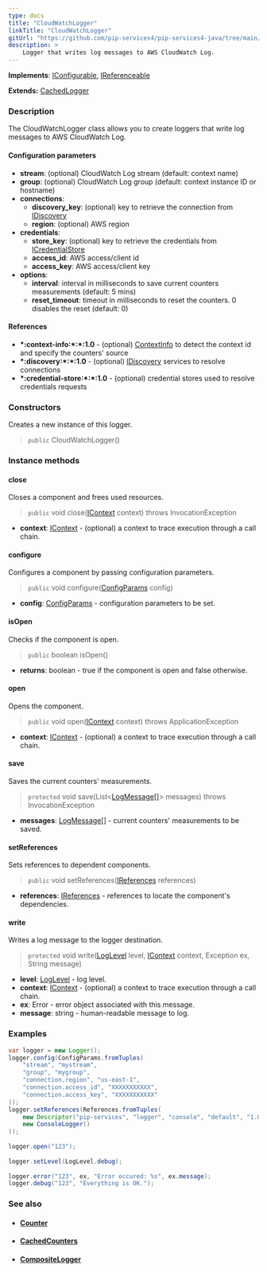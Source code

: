 ```yaml
---
type: docs
title: "CloudWatchLogger"
linkTitle: "CloudWatchLogger"
gitUrl: "https://github.com/pip-services4/pip-services4-java/tree/main/pip-services4-aws-java"
description: >
    Logger that writes log messages to AWS CloudWatch Log.
---
```


**Implements**: [IConfigurable](../../../components/config/iconfigurable), [IReferenceable](../../../components/refer/ireferenceable)

**Extends:** [CachedLogger](../../../components/log/cached_logger)

### Description

The CloudWatchLogger class allows you to create loggers that write log messages to AWS CloudWatch Log.

#### Configuration parameters
 
- **stream**: (optional) CloudWatch Log stream (default: context name)
- **group**: (optional) CloudWatch Log group (default: context instance ID or hostname)
- **connections**:                   
    - **discovery_key**: (optional) key to retrieve the connection from [IDiscovery](../../../config/connect/idiscovery)
    - **region**: (optional) AWS region
- **credentials**:    
    - **store_key**: (optional) key to retrieve the credentials from [ICredentialStore](../../../config/auth/icredential_store)
    - **access_id**: AWS access/client id
    - **access_key**: AWS access/client key
 - **options**:
    - **interval**: interval in milliseconds to save current counters measurements (default: 5 mins)
    - **reset_timeout**: timeout in milliseconds to reset the counters. 0 disables the reset (default: 0)


#### References
- **\*:context-info:\*:\*:1.0** - (optional) [ContextInfo](../../../components/context/context_info) to detect the context id and specify the counters' source
- **\*:discovery:\*:\*:1.0** - (optional) [IDiscovery](../../../config/connect/idiscovery) services to resolve connections
- **\*:credential-store:\*:\*:1.0** - (optional) credential stores used to resolve credentials requests

### Constructors
Creates a new instance of this logger.

> `public` CloudWatchLogger()


### Instance methods

#### close
Closes a component and frees used resources.

> `public` void close([IContext](../../../components/context/icontext) context) throws InvocationException

- **context**: [IContext](../../../components/context/icontext) - (optional) a context to trace execution through a call chain.

#### configure
Configures a component by passing configuration parameters.

> `public` void configure([ConfigParams](../../../components/config/config_params) config)

- **config**: [ConfigParams](../../../components/config/config_params) - configuration parameters to be set.


#### isOpen
Checks if the component is open.

> `public` boolean isOpen()

- **returns**: boolean - true if the component is open and false otherwise.

#### open
Opens the component.

> `public` void open([IContext](../../../components/context/icontext) context) throws ApplicationException

- **context**: [IContext](../../../components/context/icontext) - (optional) a context to trace execution through a call chain.

#### save
Saves the current counters' measurements.

> `protected` void save(List<[LogMessage[]](../../../observability/log/log_message)> messages) throws InvocationException 

- **messages**: [LogMessage[]](../../../observability/log/log_message) - current counters' measurements to be saved.

#### setReferences
Sets references to dependent components.

> `public` void setReferences([IReferences](../../../components/refer/ireferences) references)

- **references**: [IReferences](../../../components/refer/ireferences) - references to locate the component's dependencies.

#### write
Writes a log message to the logger destination.

> `protected` void write([LogLevel](../../../observability/log/log_level) level, [IContext](../../../components/context/icontext) context, Exception ex, String message)

- **level**: [LogLevel](../../../observability/log/log_level) - log level.
- **context**: [IContext](../../../components/context/icontext) - (optional) a context to trace execution through a call chain.
- **ex**: Error - error object associated with this message.
- **message**: string - human-readable message to log.



### Examples
```java
var logger = new Logger();
logger.config(ConfigParams.fromTuples(
    "stream", "mystream",
    "group", "mygroup",
    "connection.region", "us-east-1",
    "connection.access_id", "XXXXXXXXXXX",
    "connection.access_key", "XXXXXXXXXXX"
));
logger.setReferences(References.fromTuples(
    new Descriptor("pip-services", "logger", "console", "default", "1.0"), 
    new ConsoleLogger()
));
    
logger.open("123");
    
logger.setLevel(LogLevel.debug);
    
logger.error("123", ex, "Error occured: %s", ex.message);
logger.debug("123", "Everything is OK.");
```



### See also
- #### [Counter](../../../observability/count/counter)
- #### [CachedCounters](../../../observability/count/cached_counters)
- #### [CompositeLogger](../../../observability/log/composite_logger) 
